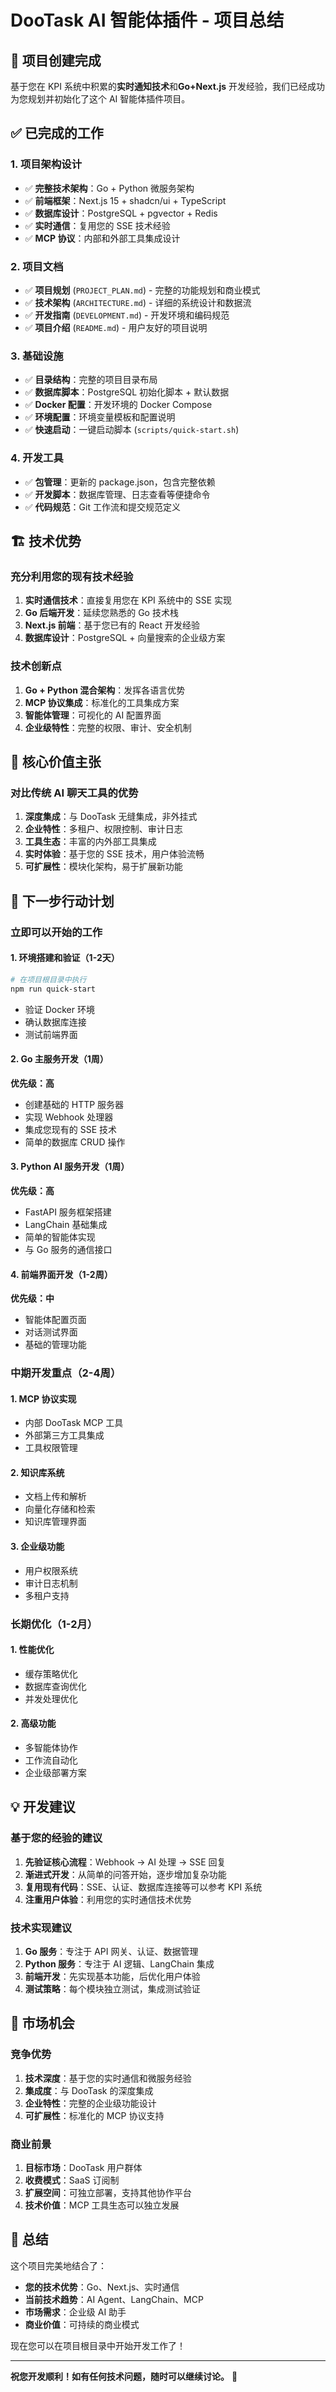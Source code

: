 # DooTask AI 智能体插件 - 项目总结

## 🎉 项目创建完成

基于您在 KPI 系统中积累的**实时通知技术**和**Go+Next.js** 开发经验，我们已经成功为您规划并初始化了这个 AI 智能体插件项目。

## ✅ 已完成的工作

### 1. 项目架构设计

- ✅ **完整技术架构**：Go + Python 微服务架构
- ✅ **前端框架**：Next.js 15 + shadcn/ui + TypeScript
- ✅ **数据库设计**：PostgreSQL + pgvector + Redis
- ✅ **实时通信**：复用您的 SSE 技术经验
- ✅ **MCP 协议**：内部和外部工具集成设计

### 2. 项目文档

- ✅ **项目规划** (`PROJECT_PLAN.md`) - 完整的功能规划和商业模式
- ✅ **技术架构** (`ARCHITECTURE.md`) - 详细的系统设计和数据流
- ✅ **开发指南** (`DEVELOPMENT.md`) - 开发环境和编码规范
- ✅ **项目介绍** (`README.md`) - 用户友好的项目说明

### 3. 基础设施

- ✅ **目录结构**：完整的项目目录布局
- ✅ **数据库脚本**：PostgreSQL 初始化脚本 + 默认数据
- ✅ **Docker 配置**：开发环境的 Docker Compose
- ✅ **环境配置**：环境变量模板和配置说明
- ✅ **快速启动**：一键启动脚本 (`scripts/quick-start.sh`)

### 4. 开发工具

- ✅ **包管理**：更新的 package.json，包含完整依赖
- ✅ **开发脚本**：数据库管理、日志查看等便捷命令
- ✅ **代码规范**：Git 工作流和提交规范定义

## 🏗️ 技术优势

### 充分利用您的现有技术经验

1. **实时通信技术**：直接复用您在 KPI 系统中的 SSE 实现
2. **Go 后端开发**：延续您熟悉的 Go 技术栈
3. **Next.js 前端**：基于您已有的 React 开发经验
4. **数据库设计**：PostgreSQL + 向量搜索的企业级方案

### 技术创新点

1. **Go + Python 混合架构**：发挥各语言优势
2. **MCP 协议集成**：标准化的工具集成方案
3. **智能体管理**：可视化的 AI 配置界面
4. **企业级特性**：完整的权限、审计、安全机制

## 🎯 核心价值主张

### 对比传统 AI 聊天工具的优势

1. **深度集成**：与 DooTask 无缝集成，非外挂式
2. **企业特性**：多租户、权限控制、审计日志
3. **工具生态**：丰富的内外部工具集成
4. **实时体验**：基于您的 SSE 技术，用户体验流畅
5. **可扩展性**：模块化架构，易于扩展新功能

## 🚀 下一步行动计划

### 立即可以开始的工作

#### 1. 环境搭建和验证（1-2天）

```bash
# 在项目根目录中执行
npm run quick-start
```

- 验证 Docker 环境
- 确认数据库连接
- 测试前端界面

#### 2. Go 主服务开发（1周）

**优先级：高**

- 创建基础的 HTTP 服务器
- 实现 Webhook 处理器
- 集成您现有的 SSE 技术
- 简单的数据库 CRUD 操作

#### 3. Python AI 服务开发（1周）

**优先级：高**

- FastAPI 服务框架搭建
- LangChain 基础集成
- 简单的智能体实现
- 与 Go 服务的通信接口

#### 4. 前端界面开发（1-2周）

**优先级：中**

- 智能体配置页面
- 对话测试界面
- 基础的管理功能

### 中期开发重点（2-4周）

#### 1. MCP 协议实现

- 内部 DooTask MCP 工具
- 外部第三方工具集成
- 工具权限管理

#### 2. 知识库系统

- 文档上传和解析
- 向量化存储和检索
- 知识库管理界面

#### 3. 企业级功能

- 用户权限系统
- 审计日志机制
- 多租户支持

### 长期优化（1-2月）

#### 1. 性能优化

- 缓存策略优化
- 数据库查询优化
- 并发处理优化

#### 2. 高级功能

- 多智能体协作
- 工作流自动化
- 企业级部署方案

## 💡 开发建议

### 基于您的经验的建议

1. **先验证核心流程**：Webhook → AI 处理 → SSE 回复
2. **渐进式开发**：从简单的问答开始，逐步增加复杂功能
3. **复用现有代码**：SSE、认证、数据库连接等可以参考 KPI 系统
4. **注重用户体验**：利用您的实时通信技术优势

### 技术实现建议

1. **Go 服务**：专注于 API 网关、认证、数据管理
2. **Python 服务**：专注于 AI 逻辑、LangChain 集成
3. **前端开发**：先实现基本功能，后优化用户体验
4. **测试策略**：每个模块独立测试，集成测试验证

## 🎯 市场机会

### 竞争优势

1. **技术深度**：基于您的实时通信和微服务经验
2. **集成度**：与 DooTask 的深度集成
3. **企业特性**：完整的企业级功能设计
4. **可扩展性**：标准化的 MCP 协议支持

### 商业前景

1. **目标市场**：DooTask 用户群体
2. **收费模式**：SaaS 订阅制
3. **扩展空间**：可独立部署，支持其他协作平台
4. **技术价值**：MCP 工具生态可以独立发展

## 🎊 总结

这个项目完美地结合了：

- **您的技术优势**：Go、Next.js、实时通信
- **当前技术趋势**：AI Agent、LangChain、MCP
- **市场需求**：企业级 AI 助手
- **商业价值**：可持续的商业模式

现在您可以在项目根目录中开始开发工作了！

---

**祝您开发顺利！如有任何技术问题，随时可以继续讨论。** 🚀
